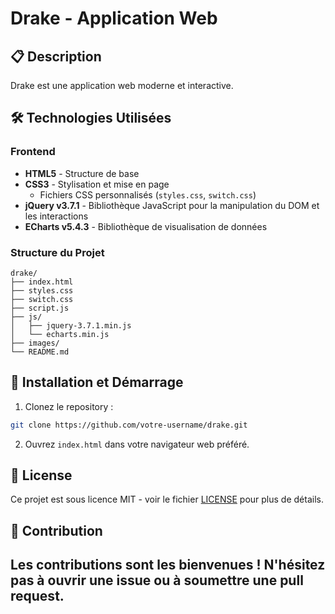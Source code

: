 # Drake - Application Web

## 📋 Description
Drake est une application web moderne et interactive.

## 🛠️ Technologies Utilisées

### Frontend
- **HTML5** - Structure de base
- **CSS3** - Stylisation et mise en page
  - Fichiers CSS personnalisés (`styles.css`, `switch.css`)
- **jQuery v3.7.1** - Bibliothèque JavaScript pour la manipulation du DOM et les interactions
- **ECharts v5.4.3** - Bibliothèque de visualisation de données

### Structure du Projet
```
drake/
├── index.html
├── styles.css
├── switch.css
├── script.js
├── js/
│   ├── jquery-3.7.1.min.js
│   └── echarts.min.js
├── images/
└── README.md
```

## 🚀 Installation et Démarrage

1. Clonez le repository :
```bash
git clone https://github.com/votre-username/drake.git
```

2. Ouvrez `index.html` dans votre navigateur web préféré.

## 📝 License
Ce projet est sous licence MIT - voir le fichier [LICENSE](LICENSE) pour plus de détails.

## 🤝 Contribution
Les contributions sont les bienvenues ! N'hésitez pas à ouvrir une issue ou à soumettre une pull request.
-
